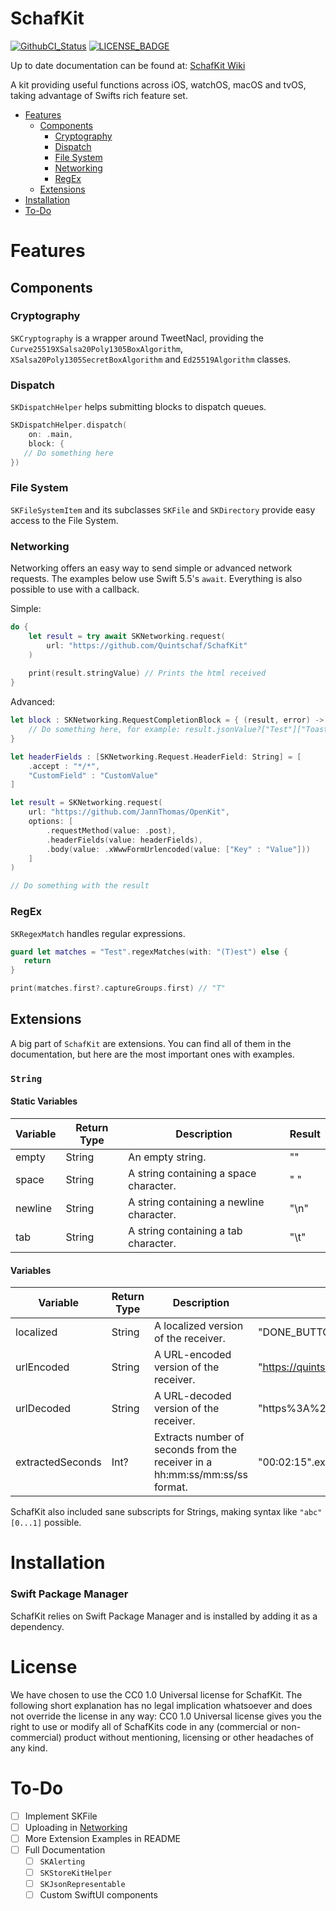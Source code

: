 # SchafKit

[![GithubCI_Status]][GithubCI_URL] [![LICENSE_BADGE]][LICENSE_URL]

Up to date documentation can be found at: [SchafKit Wiki](https://github.com/Quintschaf/SchafKit/wiki)

A kit providing useful functions across iOS, watchOS, macOS and tvOS, taking advantage of Swifts rich feature set.

- [Features](#features)
   - [Components](#components)
      - [Cryptography](#cryptography)
      - [Dispatch](#dispatch)
      - [File System](#file-system)
      - [Networking](#networking)
      - [RegEx](#regex)
   - [Extensions](#extensions)
-  [Installation](#installation)
-  [To-Do](#to-do)

# Features

## Components

### Cryptography
`SKCryptography` is a wrapper around TweetNacl, providing the `Curve25519XSalsa20Poly1305BoxAlgorithm`, `XSalsa20Poly1305SecretBoxAlgorithm` and `Ed25519Algorithm` classes.

### Dispatch
`SKDispatchHelper` helps submitting blocks to dispatch queues.

```swift
SKDispatchHelper.dispatch(
    on: .main,
    block: {
   // Do something here
})
```

### File System
`SKFileSystemItem` and its subclasses `SKFile` and `SKDirectory` provide easy access to the File System.

### Networking
Networking offers an easy way to send simple or advanced network requests. The examples below use Swift 5.5's `await`. Everything is also possible to use with a callback.

Simple:
```swift
do {
    let result = try await SKNetworking.request(
        url: "https://github.com/Quintschaf/SchafKit"
    )
    
    print(result.stringValue) // Prints the html received
}

```

Advanced:
```swift
let block : SKNetworking.RequestCompletionBlock = { (result, error) -> Void in 
    // Do something here, for example: result.jsonValue?["Test"]["Toast"]
}

let headerFields : [SKNetworking.Request.HeaderField: String] = [
    .accept : "*/*",
    "CustomField" : "CustomValue"
]

let result = SKNetworking.request(
    url: "https://github.com/JannThomas/OpenKit",
    options: [
        .requestMethod(value: .post), 
        .headerFields(value: headerFields), 
        .body(value: .xWwwFormUrlencoded(value: ["Key" : "Value"]))
    ]
)

// Do something with the result
```

### RegEx
`SKRegexMatch` handles regular expressions.

```swift
guard let matches = "Test".regexMatches(with: "(T)est") else {
   return
}

print(matches.first?.captureGroups.first) // "T"
```

## Extensions

A big part of `SchafKit` are extensions. You can find all of them in the documentation, but here are the most important ones with examples.

### `String`

#### Static Variables
| Variable         | Return Type | Description                                                                 | Result                         |
|------------------|-------------|-----------------------------------------------------------------------------|--------------------------------|
| empty            | String      | An empty string.                                                            | ""                             |
| space            | String      | A string containing a space character.                                      | " "                            |
| newline          | String      | A string containing a newline character.                                    | "\n"                           |
| tab              | String      | A string containing a tab character.                                        | "\t"                           |

#### Variables
| Variable         | Return Type | Description                                                                 | Example                                   | Result                         |
|------------------|-------------|-----------------------------------------------------------------------------|-------------------------------------------|--------------------------------|
| localized        | String      | A localized version of the receiver.                                        | "DONE_BUTTON_TEXT".localized              | "Done"                         |
| urlEncoded       | String      | A URL-encoded version of the receiver.                                      | "https://quintschaf.com".urlEncoded       | "https%3A%2F%2Fquintschaf.com" |
| urlDecoded       | String      | A URL-decoded version of the receiver.                                      | "https%3A%2F%2Fquintschaf.com".urlDecoded | "https://quintschaf.com"       |
| extractedSeconds | Int?        | Extracts number of seconds from the receiver in a hh:mm:ss/mm:ss/ss format. | "00:02:15".extractedSeconds               | 135                            |

SchafKit also included sane subscripts for Strings, making syntax like `"abc"[0...1]` possible.

# Installation

### Swift Package Manager

SchafKit relies on Swift Package Manager and is installed by adding it as a dependency.

# License

We have chosen to use the CC0 1.0 Universal license for SchafKit. The following short explanation has no legal implication whatsoever and does not override the license in any way: CC0 1.0 Universal license gives you the right to use or modify all of SchafKits code in any (commercial or non-commercial) product without mentioning, licensing or other headaches of any kind.

# To-Do
- [ ] Implement SKFile
- [ ] Uploading in [Networking](#networking)
- [ ] More Extension Examples in README
- [ ] Full Documentation
    - [ ] `SKAlerting`
    - [ ] `SKStoreKitHelper`
    - [ ] `SKJsonRepresentable`
    - [ ] Custom SwiftUI components

<!-- References -->

[GithubCI_Status]: https://github.com/Quinschaf/SchafKit/actions/workflows/swift.yml/badge.svg?branch=master
[GithubCI_URL]: https://github.com/Quinschaf/SchafKit/actions/workflows/swift.yml
[LICENSE_BADGE]: https://badgen.net/github/license/quintschaf/SchafKit
[LICENSE_URL]: https://github.com/Quintschaf/SchafKit/blob/master/LICENSE
